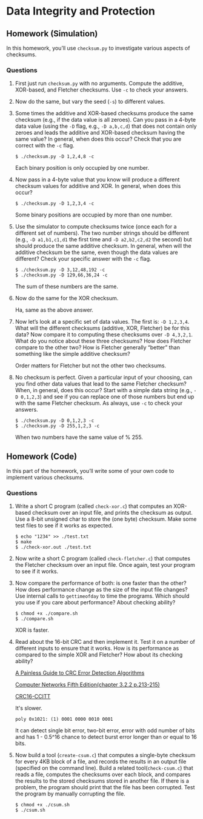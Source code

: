 # Data Integrity and Protection

## Homework (Simulation)

In this homework, you’ll use `checksum.py` to investigate various aspects of checksums.

### Questions

1. First just run `checksum.py` with no arguments. Compute the additive, XOR-based, and Fletcher checksums. Use `-c` to check your answers.

2. Now do the same, but vary the seed (`-s`) to different values.

3. Some times the additive and XOR-based checksums produce the same checksum (e.g., if the data value is all zeroes). Can you pass in a 4-byte data value (using the `-D` flag, e.g., `-D a,b,c,d`) that does not contain only zeroes and leads the additive and XOR-based checksum having the same value? In general, when does this occur? Check that you are correct with the `-c` flag.

    ```
    $ ./checksum.py -D 1,2,4,8 -c
    ```

    Each binary position is only occupied by one number.

4. Now pass in a 4-byte value that you know will produce a different checksum values for additive and XOR. In general, when does this occur?

    ```
    $ ./checksum.py -D 1,2,3,4 -c
    ```

    Some binary positions are occupied by more than one number.

5. Use the simulator to compute checksums twice (once each for a different set of numbers). The two number strings should be different (e.g., `-D a1,b1,c1,d1` the first time and `-D a2,b2,c2,d2` the second) but should produce the same additive checksum. In general, when will the additive checksum be the same, even though the data values are different? Check your specific answer with the `-c` flag.

    ```
    $ ./checksum.py -D 3,12,48,192 -c
    $ ./checksum.py -D 129,66,36,24 -c
    ```

    The sum of these numbers are the same.

6. Now do the same for the XOR checksum.

    Ha, same as the above answer.

7. Now let’s look at a specific set of data values. The first is: `-D 1,2,3,4`. What will the different checksums (additive, XOR, Fletcher) be for this data? Now compare it to computing these checksums over `-D 4,3,2,1`. What do you notice about these three checksums? How does Fletcher compare to the other two? How is Fletcher generally “better” than something like the simple additive checksum?

    Order matters for Fletcher but not the other two checksums.

8. No checksum is perfect. Given a particular input of your choosing, can you find other data values that lead to the same Fletcher checksum? When, in general, does this occur? Start with a simple data string (e.g., `-D 0,1,2,3`) and see if you can replace one of those numbers but end up with the same Fletcher checksum. As always, use `-c` to check your answers.

    ```
    $ ./checksum.py -D 0,1,2,3 -c
    $ ./checksum.py -D 255,1,2,3 -c
    ```

    When two numbers have the same value of % 255.

## Homework (Code)

In this part of the homework, you’ll write some of your own code to implement various checksums.

### Questions

1. Write a short C program (called `check-xor.c`) that computes an XOR-based checksum over an input file, and prints the checksum as output. Use a 8-bit unsigned char to store the (one byte) checksum. Make some test files to see if it works as expected.

    ```
    $ echo "1234" >> ./test.txt
    $ make
    $ ./check-xor.out ./test.txt
    ```

2. Now write a short C program (called `check-fletcher.c`) that computes the Fletcher checksum over an input file. Once again, test your program to see if it works.

3. Now compare the performance of both: is one faster than the other? How does performance change as the size of the input file changes? Use internal calls to `gettimeofday` to time the programs. Which should you use if you care about performance? About checking ability?

    ```
    $ chmod +x ./compare.sh
    $ ./compare.sh 
    ```

    XOR is faster.

4. Read about the 16-bit CRC and then implement it. Test it on a number of different inputs to ensure that it works. How is its performance as compared to the simple XOR and Fletcher? How about its checking ability?

    [A Painless Guide to CRC Error Detection Algorithms](http://www.ross.net/crc/download/crc_v3.txt)

    [Computer Networks Fifth Edition(chapter 3.2.2 p.213-215)](http://iips.icci.edu.iq/images/exam/Computer-Networks---A-Tanenbaum---5th-edition.pdf)

    [CRC16-CCITT](http://srecord.sourceforge.net/crc16-ccitt.html)

    It's slower.

    `poly 0x1021: (1) 0001 0000 0010 0001`

    It can detect single bit error, two-bit error, error with odd number of bits and has 1 - 0.5^16 chance to detect burst error longer than or equal to 16 bits.

5. Now build a tool (`create-csum.c`) that computes a single-byte checksum for every 4KB block of a file, and records the results in an output file (specified on the command line). Build a related tool(`check-csum.c`) that reads a file, computes the checksums over each block, and compares the results to the stored checksums stored in another file. If there is a problem, the program should print that the file has been corrupted. Test the program by manually corrupting the file.

    ```
    $ chmod +x ./csum.sh
    $ ./csum.sh 
    ```
